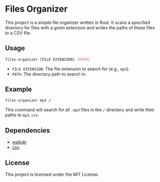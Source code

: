 # Files Organizer

This project is a simple file organizer written in Rust.
It scans a specified directory for files with a given extension and writes the paths of these files to a CSV file.

## Usage

```sh
files-organizer [FILE EXTENSION] [PATH]
```

- `FILE EXTENSION`: The file extension to search for (e.g., `mp3`).
- `PATH`: The directory path to search in.

## Example

```sh
files-organizer mp3 /
```

This command will search for all `.mp3` files in the `/` directory and write their paths to `mp3.csv`.

## Dependencies

- [walkdir](https://crates.io/crates/walkdir)
- [csv](https://crates.io/crates/csv)

## License

This project is licensed under the MIT License.
